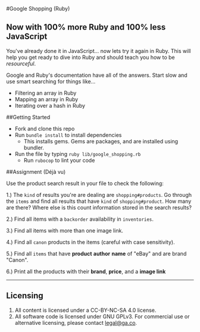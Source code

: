 #Google Shopping (Ruby)

## Now with 100% more Ruby and 100% less JavaScript

You've already done it in JavaScript... now lets try it again in Ruby. This will help you get ready to dive into Ruby and should teach you how to be *resourceful*.

Google and Ruby's documentation have all of the answers. Start slow and use smart searching for things like...

* Filtering an array in Ruby
* Mapping an array in Ruby
* Iterating over a hash in Ruby

##Getting Started

* Fork and clone this repo
* Run `bundle install` to install dependencies
  * This installs gems. Gems are packages, and are installed using bundler.
* Run the file by typing `ruby lib/google_shopping.rb`
  * Run `rubocop` to lint your code

##Assignment (Déjà vu)

Use the product search result in your file to check the following:

1.) The `kind` of results you're are dealing are `shopping#products`. Go through the `items` and find all results that have `kind` of `shopping#product`. How many are there? Where else is this count information stored in the search results?

2.) Find all items with a `backorder` availability in `inventories`.

3.) Find all items with more than one image link.

4.) Find all `canon` products in the items (careful with case sensitivity).

5.) Find all `items` that have **product** **author** **name** of "eBay" and are brand "Canon".

6.) Print all the products with their **brand**, **price**, and a **image link**

---

## Licensing
1. All content is licensed under a CC-BY-NC-SA 4.0 license.
2. All software code is licensed under GNU GPLv3. For commercial use or alternative licensing, please contact legal@ga.co.
